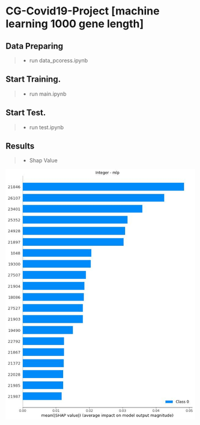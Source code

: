 # CG-Covid19-Project [machine learning 1000 gene length]

## Data Preparing
> * run data_pcoress.ipynb

## Start Training.
> * run main.ipynb

## Start Test.
> * run test.ipynb

##  Results
>* Shap Value
<p>
<img src='https://github.com/IlikeBB/CG-Covid19-Project/blob/main/ml(1000)_gene_experiment/Integer.jpg'></p>
